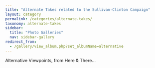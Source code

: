 ```yaml
---
title: "Alternate Takes related to the Sullivan-Clinton Campaign"
layout: category
permalink: /categories/alternate-takes/
taxonomy: alternate-takes
sidebar:
  title: "Photo Galleries"
  nav: sidebar-gallery
redirect_from: 
  - /gallery/view_album.php?set_albumName=alternative
---
```

Alternative Viewpoints, from Here & There...
